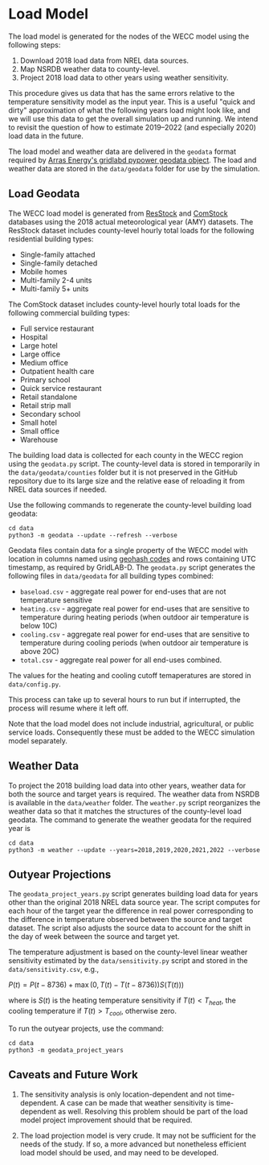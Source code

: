 # Load Model

The load model is generated for the nodes of the WECC model using the following steps:

1. Download 2018 load data from NREL data sources.
2. Map NSRDB weather data to county-level.
3. Project 2018 load data to other years using weather sensitivity.

This procedure gives us data that has the same errors relative to the temperature sensitivity model as the input year. This is a useful "quick and dirty" approximation of what the following years load might look like, and we will use this data to get the overall simulation up and running. We intend to revisit the question of how to estimate 2019–2022 (and especially 2020) load data in the future.

The load model and weather data are delivered in the `geodata` format required by [Arras Energy's gridlabd pypower geodata object](https://docs.gridlabd.us/_page.html?owner=arras-energy&project=gridlabd&branch=develop&folder=/Module/Pypower&doc=/Module/Pypower/Geodata.md). The load and weather data are stored in the `data/geodata` folder for use by the simulation.

## Load Geodata

The WECC load model is generated from [ResStock](https://resstock.nrel.gov/datasets) and [ComStock](https://comstock.nrel.gov/) databases using the 2018 actual meteorological year (AMY) datasets. The ResStock dataset includes county-level hourly total loads for the following residential building types:

  * Single-family attached
  * Single-family detached
  * Mobile homes
  * Multi-family 2-4 units
  * Multi-family 5+ units

The ComStock dataset includes county-level hourly total loads for the following commercial building types:

  * Full service restaurant
  * Hospital
  * Large hotel
  * Large office
  * Medium office
  * Outpatient health care
  * Primary school
  * Quick service restaurant
  * Retail standalone
  * Retail strip mall
  * Secondary school
  * Small hotel
  * Small office
  * Warehouse

The building load data is collected for each county in the WECC region using the `geodata.py` script. The county-level data is stored in temporarily in the `data/geodata/counties` folder but it is not preserved in the GitHub repository due to its large size and the relative ease of reloading it from NREL data sources if needed.

Use the following commands to regenerate the county-level building load geodata:

~~~
cd data
python3 -m geodata --update --refresh --verbose 
~~~

Geodata files contain data for a single property of the WECC model with location in columns named using [geohash codes](https://en.wikipedia.org/wiki/Geohash) and rows containing UTC timestamp, as required by GridLAB-D. The `geodata.py` script generates the following files in `data/geodata` for all building types combined:

  * `baseload.csv` - aggregate real power for end-uses that are not temperature sensitive
  * `heating.csv` - aggregate real power for end-uses that are sensitive to temperature during heating periods (when outdoor air temperature is below 10C)
  * `cooling.csv` - aggregate real power for end-uses that are sensitive to temperature during cooling periods (when outdoor air temperature is above 20C)
  * `total.csv` - aggregate real power for all end-uses combined.

The values for the heating and cooling cutoff temaperatures are stored in `data/config.py`.

This process can take up to several hours to run but if interrupted, the process will resume where it left off.

Note that the load model does not include industrial, agricultural, or public service loads. Consequently these must be added to the WECC simulation model separately.

## Weather Data

To project the 2018 building load data into other years, weather data for both the source and target years is required. The weather data from NSRDB is available in the `data/weather` folder. The `weather.py` script reorganizes the weather data so that it matches the structures of the county-level load geodata. The command to generate the weather geodata for the required year is

~~~
cd data
python3 -m weather --update --years=2018,2019,2020,2021,2022 --verbose
~~~

## Outyear Projections

The `geodata_project_years.py` script generates building load data for years other than the original 2018 NREL data source year.  The script computes for each hour of the target year the difference in real power corresponding to the difference in temperature observed between the source and target dataset.  The script also adjusts the source data to account for the shift in the day of week between the source and target yet.  

The temperature adjustment is based on the county-level linear weather sensitivity estimated by the `data/sensitivity.py` script and stored in the `data/sensitivity.csv`, e.g.,

  $P(t) = P(t-8736) + \max(0,T(t)-T(t-8736)) S(T(t)))$

where is $S(t)$ is the heating temperature sensitivity if $T(t)<T_{heat}$, the cooling temperature if $T(t)>T_{cool}$, otherwise zero.
 
To run the outyear projects, use the command:

~~~
cd data
python3 -m geodata_project_years
~~~

## Caveats and Future Work

1. The sensitivity analysis is only location-dependent and not time-dependent. A case can be made that weather sensitivity is time-dependent as well. Resolving this problem should be part of the load model project improvement should that be required.

2. The load projection model is very crude. It may not be sufficient for the needs of the study. If so, a more advanced but nonetheless efficient load model should be used, and may need to be developed.

